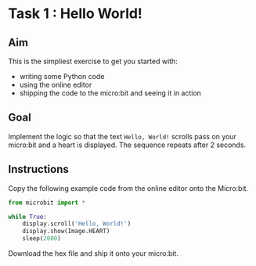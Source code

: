 # Task 1 : Hello World!

## Aim

This is the simpliest exercise to get you started with:
* writing some Python code
* using the online editor
* shipping the code to the micro:bit and seeing it in action 

## Goal
Implement the logic so that the text `Hello, World!` scrolls pass on your micro:bit and a heart is displayed. The sequence repeats after 2 seconds.

## Instructions

Copy the following example code from the online editor onto the Micro:bit.

```python
from microbit import * 

while True:
    display.scroll('Hello, World!')
    display.show(Image.HEART)
    sleep(2000)
```

Download the hex file and ship it onto your micro:bit.
